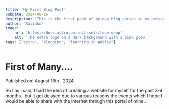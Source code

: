 ```yaml
---
title: 'My First Blog Post'
pubDate: 2024-08-16
description: 'This is the first post of my new blog series in my personal website.'
author: 'Saliaku'
image:
    url: 'https://docs.astro.build/assets/rose.webp'
    alt: 'The Astro logo on a dark background with a pink glow.'
tags: ["astro", "blogging", "learning in public"]
---
```

# First of Many....

Published on: August 16th , 2024

So I as i said, I had the idea of creating a website for myself for the past 3-4 months.. but it got delayed due to various reasons the events which I hope I would be able to share with the internet through this portal of mine.. 

